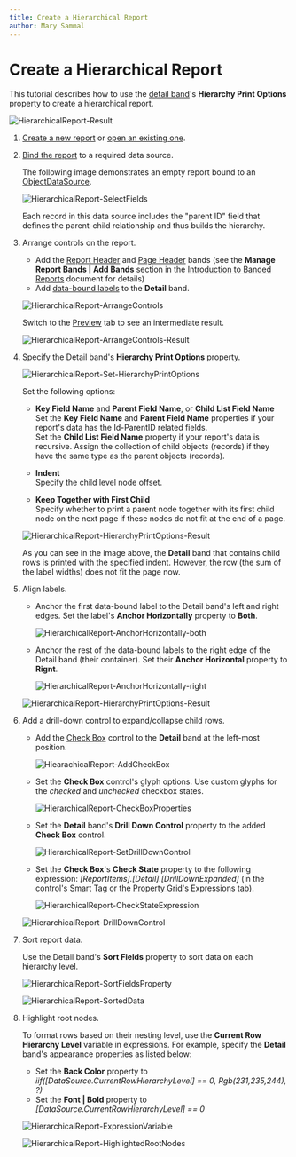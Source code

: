 ```yaml
---
title: Create a Hierarchical Report
author: Mary Sammal
---
```

# Create a Hierarchical Report

This tutorial describes how to use the [detail band](..\introduction-to-banded-reports.md)'s **Hierarchy Print Options** property to create a hierarchical report.

![HierarchicalReport-Result](../../../../images/eurd-HierarchicalReport-Result.png) 

1. [Create a new report](../add-new-reports.md) or [open an existing one](../open-reports.md).

2. [Bind the report](../bind-to-data.md) to a required data source.

    The following image demonstrates an empty report bound to an [ObjectDataSource](..\bind-to-data\bind-a-report-to-an-object-data-source.md).

    ![HierarchicalReport-SelectFields](../../../../images/eurd-HieararchicalReport-CreateReport.png)

    Each record in this data source includes the "parent ID" field that defines the parent-child relationship and thus builds the hierarchy.

3. Arrange controls on the report.

    - Add the [Report Header](..\introduction-to-banded-reports.md) and [Page Header](..\introduction-to-banded-reports.md) bands (see the **Manage Report Bands | Add Bands** section in the [Introduction to Banded Reports](..\introduction-to-banded-reports.md) document for details)
    - Add [data-bound labels](..\use-report-elements\use-basic-report-controls\label.md) to the **Detail** band.

    ![HierarchicalReport-ArrangeControls](../../../../images/eurd-win-HierarchicalReport-ArrangeControls.png)

    Switch to the [Preview](..\preview-print-and-export-reports.md) tab to see an intermediate result.

    ![HierarchicalReport-ArrangeControls-Result](../../../../images/eurd-win-HierarchicalReport-ArrangeControls-Result.png)

4. Specify the Detail band's **Hierarchy Print Options** property.

    ![HierarchicalReport-Set-HierarchyPrintOptions](../../../../images/eurd-win-HierarchicalReport-Set-HierarchyPrintOptions.png)

    Set the following options:

    - **Key Field Name** and **Parent Field Name**, or **Child List Field Name**  
    Set the **Key Field Name** and **Parent Field Name** properties if your report's data has the Id-ParentID related fields.  
    Set the **Child List Field Name** property if your report's data is recursive. Assign the collection of child objects (records) if they have the same type as the parent objects (records).
    
    - **Indent**   
    Specify the child level node offset.

    - **Keep Together with First Child**  
    Specify whether to print a parent node together with its first child node on the next page if these nodes do not fit at the end of a page.

    ![HierarchicalReport-HierarchyPrintOptions-Result](../../../../images/eurd-win-HierarchicalReport-HierarchyPrintOptions-Result.png)

    As you can see in the image above, the **Detail** band that contains child rows is printed with the specified indent. However, the row (the sum of the label widths) does not fit the page now.

5. Align labels.

    - Anchor the first data-bound label to the Detail band's left and right edges. Set the label's **Anchor Horizontally** property to **Both**.

        ![HierarchicalReport-AnchorHorizontally-both](../../../../images/eurd-win-hierarchicalreports-anchorhorizontally-both.png)

    - Anchor the rest of the data-bound labels to the right edge of the Detail band (their container). Set their **Anchor Horizontal** property to **Rignt**.    

        ![HierarchicalReport-AnchorHorizontally-right](../../../../images/eurd-win-hierarchicalreports-anchorhorizontally-right.png)

    ![HierarchicalReport-HierarchyPrintOptions-Result](../../../../images/eurs-win-HierarchicalReport-AnchoringResult.png)

6. Add a drill-down control to expand/collapse child rows.

    - Add the [Check Box](..\use-report-elements\use-basic-report-controls\check-box.md) control to the **Detail** band at the left-most position.

        ![HiearachicalReport-AddCheckBox](../../../../images/eurd-win-HiearachicalReport-AddCheckBox.png)

    - Set the **Check Box** control's glyph options. Use custom glyphs for the *checked* and *unchecked* checkbox states.

        ![HierarchicalReport-CheckBoxProperties](../../../../images/eurd-win-HierarchicalReport-CheckBoxProperties.png)

    - Set the **Detail** band's **Drill Down Control** property to the added **Check Box** control.

        ![HierarchicalReport-SetDrillDownControl](../../../../images/eurd-win-HierarchicalReport-SetDrillDownControl.png)

    - Set the **Check Box**'s **Check State** property to the following expression: *[ReportItems].[Detail].[DrillDownExpanded]* (in the control's Smart Tag or the [Property Grid](..\report-designer-tools\ui-panels\property-grid-tabbed-view.md)'s Expressions tab).

        ![HierarchicalReport-CheckStateExpression](../../../../images/eurd-win-HierarchicalReport-CheckStateExpression.png)

    ![HierarchicalReport-DrillDownControl](../../../../images/eurd-win-HierarchicalReport-DrillDownControl.png)


7. Sort report data.

    Use the Detail band's **Sort Fields** property to sort data on each hierarchy level.

    ![HierarchicalReport-SortFieldsProperty](../../../../images/eurd-win-HierarchicalReport-SortFieldsProperty.png)

    ![HierarchicalReport-SortedData](../../../../images/eurd-win-HierarchicalReport-SortedData.png)

8. Highlight root nodes.

    To format rows based on their nesting level, use the **Current Row Hierarchy Level** variable in expressions. For example, specify the **Detail** band's appearance properties as listed below:

    - Set the **Back Color** property to *iif([DataSource.CurrentRowHierarchyLevel] == 0, Rgb(231,235,244), ?)*
    - Set the **Font | Bold** property to *[DataSource.CurrentRowHierarchyLevel] == 0*

    ![HierarchicalReport-ExpressionVariable](../../../../images/eurd-win-HierarchicalReport-ExpressionVariable.png)

    ![HierarchicalReport-HighlightedRootNodes](../../../../images/eurd-win-HierarchicalReport-HighlightedRootNodes.png)

